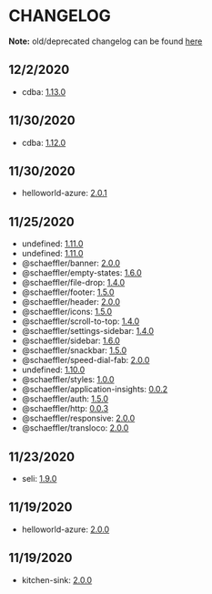 # CHANGELOG

**Note:** old/deprecated changelog can be found [here](https://gitlab.schaeffler.com/frontend-schaeffler/schaeffler-frontend/-/blob/184ca646a740a82b55eee4f43c56c076a0ca82e2/CHANGELOG.md)

## 12/2/2020
* cdba: [1.13.0](./apps/cdba/CHANGELOG.md)

## 11/30/2020
* cdba: [1.12.0](./apps/cdba/CHANGELOG.md)

## 11/30/2020
* helloworld-azure: [2.0.1](./apps/helloworld-azure/CHANGELOG.md)

## 11/25/2020
* undefined: [1.11.0](libs/shared/assets/CHANGELOG.md)
* undefined: [1.11.0](libs/shared/cypress-utils/CHANGELOG.md)
* @schaeffler/banner: [2.0.0](libs/shared/ui/banner/CHANGELOG.md)
* @schaeffler/empty-states: [1.6.0](libs/shared/ui/empty-states/CHANGELOG.md)
* @schaeffler/file-drop: [1.4.0](libs/shared/ui/file-drop/CHANGELOG.md)
* @schaeffler/footer: [1.5.0](libs/shared/ui/footer/CHANGELOG.md)
* @schaeffler/header: [2.0.0](libs/shared/ui/header/CHANGELOG.md)
* @schaeffler/icons: [1.5.0](libs/shared/ui/icons/CHANGELOG.md)
* @schaeffler/scroll-to-top: [1.4.0](libs/shared/ui/scroll-to-top/CHANGELOG.md)
* @schaeffler/settings-sidebar: [1.4.0](libs/shared/ui/settings-sidebar/CHANGELOG.md)
* @schaeffler/sidebar: [1.6.0](libs/shared/ui/sidebar/CHANGELOG.md)
* @schaeffler/snackbar: [1.5.0](libs/shared/ui/snackbar/CHANGELOG.md)
* @schaeffler/speed-dial-fab: [2.0.0](libs/shared/ui/speed-dial-fab/CHANGELOG.md)
* undefined: [1.10.0](libs/shared/ui/storybook/CHANGELOG.md)
* @schaeffler/styles: [1.0.0](libs/shared/ui/styles/CHANGELOG.md)
* @schaeffler/application-insights: [0.0.2](libs/shared/utils/application-insights/CHANGELOG.md)
* @schaeffler/auth: [1.5.0](libs/shared/utils/auth/CHANGELOG.md)
* @schaeffler/http: [0.0.3](libs/shared/utils/http/CHANGELOG.md)
* @schaeffler/responsive: [2.0.0](libs/shared/utils/responsive/CHANGELOG.md)
* @schaeffler/transloco: [2.0.0](libs/shared/utils/transloco/CHANGELOG.md)


## 11/23/2020
* seli: [1.9.0](./apps/seli/CHANGELOG.md)

## 11/19/2020
* helloworld-azure: [2.0.0](./apps/helloworld-azure/CHANGELOG.md)

## 11/19/2020
* kitchen-sink: [2.0.0](./apps/kitchen-sink/CHANGELOG.md)




